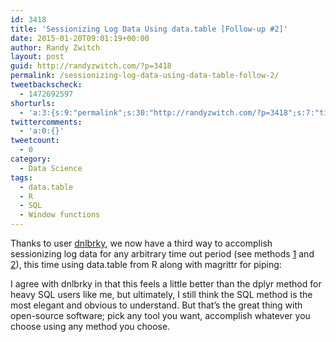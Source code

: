 ```yaml
---
id: 3418
title: 'Sessionizing Log Data Using data.table [Follow-up #2]'
date: 2015-01-20T09:01:19+00:00
author: Randy Zwitch
layout: post
guid: http://randyzwitch.com/?p=3418
permalink: /sessionizing-log-data-using-data-table-follow-2/
tweetbackscheck:
  - 1472692597
shorturls:
  - 'a:3:{s:9:"permalink";s:30:"http://randyzwitch.com/?p=3418";s:7:"tinyurl";s:26:"http://tinyurl.com/lt9jp5q";s:4:"isgd";s:19:"http://is.gd/yAQrHn";}'
twittercomments:
  - 'a:0:{}'
tweetcount:
  - 0
category:
  - Data Science
tags:
  - data.table
  - R
  - SQL
  - Window functions
---
```

Thanks to user <a title="dnlbrky comment" href="http://randyzwitch.com/sessionizing-log-data-dplyr-r-window-functions/#comment-16205" target="_blank">dnlbrky</a>, we now have a third way to accomplish sessionizing log data for any arbitrary time out period (see methods [1](http://randyzwitch.com/sessionizing-log-data-sql/ "Sessionizing Log Data Using SQL") and [2](http://randyzwitch.com/sessionizing-log-data-dplyr-r-window-functions/ "Sessionizing Log Data Using dplyr [Follow-up]")), this time using data.table from R along with magrittr for piping:



I agree with dnlbrky in that this feels a little better than the dplyr method for heavy SQL users like me, but ultimately, I still think the SQL method is the most elegant and obvious to understand. But that&#8217;s the great thing with open-source software; pick any tool you want, accomplish whatever you choose using any method you choose.
